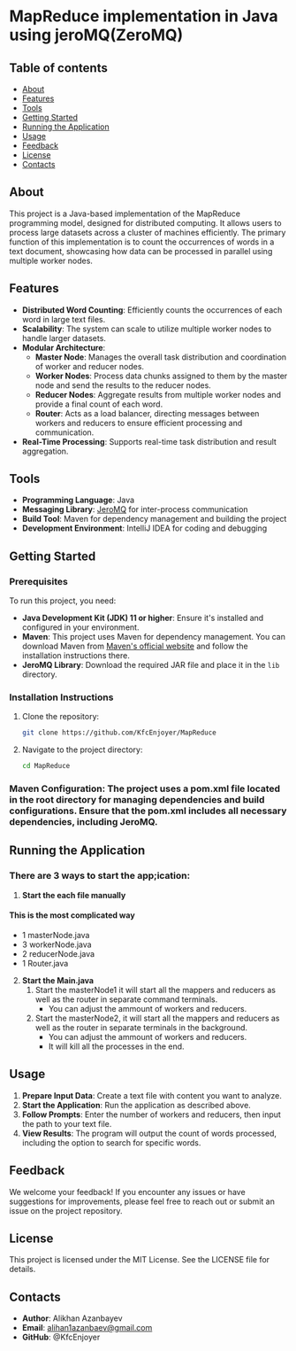 # MapReduce implementation in Java using jeroMQ(ZeroMQ)

## Table of contents
* [About](#about)
* [Features](#features)
* [Tools](#tools)
* [Getting Started](#getting-started)
* [Running the Application](#running-the-application)
* [Usage](#usage)
* [Feedback](#feedback)
* [License](../master/LICENSE)
* [Contacts](#contacts)

## About
This project is a Java-based implementation of the MapReduce programming model, designed for distributed computing. It allows users to process large datasets across a cluster of machines efficiently. The primary function of this implementation is to count the occurrences of words in a text document, showcasing how data can be processed in parallel using multiple worker nodes.

## Features
- **Distributed Word Counting**: Efficiently counts the occurrences of each word in large text files.
- **Scalability**: The system can scale to utilize multiple worker nodes to handle larger datasets.
- **Modular Architecture**: 
  - **Master Node**: Manages the overall task distribution and coordination of worker and reducer nodes.
  - **Worker Nodes**: Process data chunks assigned to them by the master node and send the results to the reducer nodes.
  - **Reducer Nodes**: Aggregate results from multiple worker nodes and provide a final count of each word.
  - **Router**: Acts as a load balancer, directing messages between workers and reducers to ensure efficient processing and communication.
- **Real-Time Processing**: Supports real-time task distribution and result aggregation.

## Tools
- **Programming Language**: Java
- **Messaging Library**: [JeroMQ](https://github.com/zeromq/jeromq) for inter-process communication
- **Build Tool**: Maven for dependency management and building the project
- **Development Environment**: IntelliJ IDEA for coding and debugging

## Getting Started
### Prerequisites
To run this project, you need:
- **Java Development Kit (JDK) 11 or higher**: Ensure it's installed and configured in your environment.
- **Maven**: This project uses Maven for dependency management. You can download Maven from [Maven's official website](https://maven.apache.org/download.cgi) and follow the installation instructions there.
- **JeroMQ Library**: Download the required JAR file and place it in the `lib` directory.

### Installation Instructions
1. Clone the repository:
   ```bash
   git clone https://github.com/KfcEnjoyer/MapReduce
2. Navigate to the project directory:
   ```bash
   cd MapReduce
### Maven Configuration: The project uses a pom.xml file located in the root directory for managing dependencies and build configurations. Ensure that the pom.xml includes all necessary dependencies, including JeroMQ.

## Running the Application
### There are 3 ways to start the app;ication:
1. **Start the each file manually**
 #### **This is the most complicated way**
 * 1 masterNode.java
 * 3 workerNode.java
 * 2 reducerNode.java
 * 1 Router.java

2. **Start the Main.java**
    1. Start the masterNode1 it will start all the mappers and reducers as well as the router in separate command terminals. 
       * You can adjust the ammount of workers and reducers.
    2. Start the masterNode2, it will start all the mappers and reducers as well as the router in separate terminals in the background.
       * You can adjust the ammount of workers and reducers.
       * It will kill all the processes in the end.

## Usage
1. **Prepare Input Data**: Create a text file with content you want to analyze.
2. **Start the Application**: Run the application as described above.
3. **Follow Prompts**: Enter the number of workers and reducers, then input the path to your text file.
4. **View Results**: The program will output the count of words processed, including the option to search for specific words.

## Feedback
We welcome your feedback! If you encounter any issues or have suggestions for improvements, please feel free to reach out or submit an issue on the project repository.

## License
This project is licensed under the MIT License. See the LICENSE file for details.

## Contacts
- **Author**: Alikhan Azanbayev
- **Email**: alihan1azanbaev@gmail.com
- **GitHub**: @KfcEnjoyer
